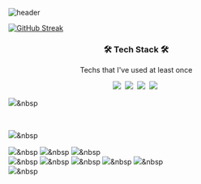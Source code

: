 

![header](https://capsule-render.vercel.app/api?type=wave&color=gradient&height=300&section=header&text=6democratickim9&fontSize=90)


<div>
  <p align="center">
  
   [![GitHub Streak](https://github-readme-streak-stats.herokuapp.com/?user=6democratickim9&theme=dark)](https://github.com/6democratickim9)
  
  </p>
</div>  



<h3 align="center">🛠 Tech Stack 🛠</h3>

<p align="center"> Techs that I've used at least once </p>

<p align="center">
  <img src="https://img.shields.io/badge/Python-3766AB?style=flat-square&logo=Python&logoColor=white"/></a>&nbsp 
  <img src="https://img.shields.io/badge/Java-007396?style=flat-square&logo=Java&logoColor=white"/></a>&nbsp 
<img src="https://img.shields.io/badge/Oracle-F80000?style=flat-square&logo=Oracle&logoColor=white"/></a>&nbsp 
<img src="https://img.shields.io/badge/MySQL-4479A1?style=flat-square&logo=MySQL&logoColor=white"/></a>&nbsp 

<img src="https://img.shields.io/badge/p5.js-ED225D?style=flat-square&logo=p5.js&logoColor=white"/></a>&nbsp 

<br>

  <img src="https://img.shields.io/badge/C-A8B9CC?style=flat-square&logo=C&logoColor=white"/></a>&nbsp
  
  <img src="https://img.shields.io/badge/Docker-2f62a4?style=flat-square&logo=Docker&logoColor=white"/></a>&nbsp
  <img src="https://img.shields.io/badge/kubernetes-326CE5?style=flat-square&logo=Kubernetes&logoColor=white"/></a>&nbsp
  <img src="https://img.shields.io/badge/Ansible-000000?style=flat-square&logo=ansible&logoColor=white"/></a>&nbsp
  <br>
  <img src="https://img.shields.io/badge/Kafka-000000?style=flat-square&logo=apachekafka&logoColor=white"/></a>&nbsp
  <img src="https://img.shields.io/badge/Consul-d62783?style=flat-square&logo=consul&logoColor=white"/></a>&nbsp
  <img src="https://img.shields.io/badge/SpringBoot-6DB33F?style=flat-square&logo=Spring&logoColor=white"/></a>&nbsp 
  <img src="https://img.shields.io/badge/Django-092E20?style=flat-square&logo=Django&logoColor=white"/></a>&nbsp 
  <img src="https://img.shields.io/badge/Flask-000000?style=flat-square&logo=flask&logoColor=white"/></a>&nbsp 
  <br>
  <img src="https://img.shields.io/badge/AWS-ff8200?style=flat-square&logo=amazonaws&logoColor=white"/></a>&nbsp
</p>



